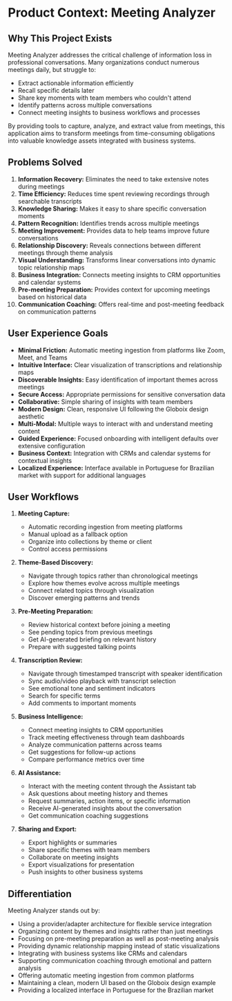# Product Context: Meeting Analyzer

## Why This Project Exists
Meeting Analyzer addresses the critical challenge of information loss in professional conversations. Many organizations conduct numerous meetings daily, but struggle to:
- Extract actionable information efficiently
- Recall specific details later
- Share key moments with team members who couldn't attend
- Identify patterns across multiple conversations
- Connect meeting insights to business workflows and processes

By providing tools to capture, analyze, and extract value from meetings, this application aims to transform meetings from time-consuming obligations into valuable knowledge assets integrated with business systems.

## Problems Solved
1. **Information Recovery:** Eliminates the need to take extensive notes during meetings
2. **Time Efficiency:** Reduces time spent reviewing recordings through searchable transcripts
3. **Knowledge Sharing:** Makes it easy to share specific conversation moments
4. **Pattern Recognition:** Identifies trends across multiple meetings
5. **Meeting Improvement:** Provides data to help teams improve future conversations
6. **Relationship Discovery:** Reveals connections between different meetings through theme analysis
7. **Visual Understanding:** Transforms linear conversations into dynamic topic relationship maps
8. **Business Integration:** Connects meeting insights to CRM opportunities and calendar systems
9. **Pre-meeting Preparation:** Provides context for upcoming meetings based on historical data
10. **Communication Coaching:** Offers real-time and post-meeting feedback on communication patterns

## User Experience Goals
- **Minimal Friction:** Automatic meeting ingestion from platforms like Zoom, Meet, and Teams
- **Intuitive Interface:** Clear visualization of transcriptions and relationship maps
- **Discoverable Insights:** Easy identification of important themes across meetings
- **Secure Access:** Appropriate permissions for sensitive conversation data
- **Collaborative:** Simple sharing of insights with team members
- **Modern Design:** Clean, responsive UI following the Globoix design aesthetic
- **Multi-Modal:** Multiple ways to interact with and understand meeting content
- **Guided Experience:** Focused onboarding with intelligent defaults over extensive configuration
- **Business Context:** Integration with CRMs and calendar systems for contextual insights
- **Localized Experience:** Interface available in Portuguese for Brazilian market with support for additional languages

## User Workflows
1. **Meeting Capture:**
   - Automatic recording ingestion from meeting platforms
   - Manual upload as a fallback option
   - Organize into collections by theme or client
   - Control access permissions

2. **Theme-Based Discovery:**
   - Navigate through topics rather than chronological meetings
   - Explore how themes evolve across multiple meetings
   - Connect related topics through visualization
   - Discover emerging patterns and trends

3. **Pre-Meeting Preparation:**
   - Review historical context before joining a meeting
   - See pending topics from previous meetings
   - Get AI-generated briefing on relevant history
   - Prepare with suggested talking points

4. **Transcription Review:**
   - Navigate through timestamped transcript with speaker identification
   - Sync audio/video playback with transcript selection
   - See emotional tone and sentiment indicators
   - Search for specific terms
   - Add comments to important moments

5. **Business Intelligence:**
   - Connect meeting insights to CRM opportunities
   - Track meeting effectiveness through team dashboards
   - Analyze communication patterns across teams
   - Get suggestions for follow-up actions
   - Compare performance metrics over time

6. **AI Assistance:**
   - Interact with the meeting content through the Assistant tab
   - Ask questions about meeting history and themes
   - Request summaries, action items, or specific information
   - Receive AI-generated insights about the conversation
   - Get communication coaching suggestions

7. **Sharing and Export:**
   - Export highlights or summaries
   - Share specific themes with team members
   - Collaborate on meeting insights
   - Export visualizations for presentation
   - Push insights to other business systems

## Differentiation
Meeting Analyzer stands out by:
- Using a provider/adapter architecture for flexible service integration
- Organizing content by themes and insights rather than just meetings
- Focusing on pre-meeting preparation as well as post-meeting analysis
- Providing dynamic relationship mapping instead of static visualizations
- Integrating with business systems like CRMs and calendars
- Supporting communication coaching through emotional and pattern analysis
- Offering automatic meeting ingestion from common platforms
- Maintaining a clean, modern UI based on the Globoix design example
- Providing a localized interface in Portuguese for the Brazilian market 